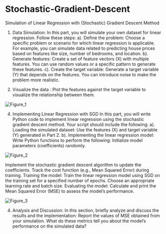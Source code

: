 # Stochastic-Gradient-Descent
Simulation of Linear Regression with (Stochastic) Gradient Descent Method

1) Data Simulation:
In this part, you will simulate your own dataset for linear regression. Follow these steps:
a). Define the problem: Choose a specific problem or scenario for which linear regression is applicable.
For example, you can simulate data related to predicting house prices based on features like size, number
of bedrooms, and location.
b). Generate features: Create a set of feature vectors (X) with multiple features.
You can use random values or a specific pattern to generate these features.
c). Create the target variable: Generate a target variable (Y) that depends on the features. You can introduce
noise to make the problem more realistic.

2) Visualize the data :
Plot the features against the target variable to visualize the relationship between them.

![Figure_1](https://github.com/user-attachments/assets/e1e3c3a0-1477-45e8-aaf4-04f5620aacfe)

4) Implementing Linear Regression with SGD 
In this part, you will write Python code to implement linear regression using the stochastic gradient
descent method. Your script should include the following:
a). Loading the simulated dataset: Use the features (X) and target variable (Y) generated in Part 2.
b). Implementing the linear regression model: Write Python functions to perform the following: Initialize model parameters (coefficients)
randomly.

![Figure_2](https://github.com/user-attachments/assets/f770ce18-0cd5-49eb-8556-bc7df75e70d6)

Implement the stochastic gradient descent algorithm to update the coefficients.
Track the cost function (e.g., Mean Squared Error) during training.
Training the model: Train the linear regression model using SGD on the training set for a specified number of epochs.
Choose an appropriate learning rate and batch size.
Evaluating the model: Calculate and print the Mean Squared Error (MSE) to assess the model’s performance.

![Figure_3](https://github.com/user-attachments/assets/023eb7ba-1da0-4ffd-bf4a-441d594e668f)

4) Analysis and Discussion:
In this section, briefly analyze and discuss the results and the implementation: Report the values of
MSE obtained from your simulation. What do these metrics tell you about the model’s performance
on the simulated data?

